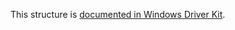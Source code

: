 This structure is [documented in Windows Driver Kit](https://learn.microsoft.com/en-us/windows-hardware/drivers/ddi/mountmgr/ns-mountmgr-_mountdev_name). 
